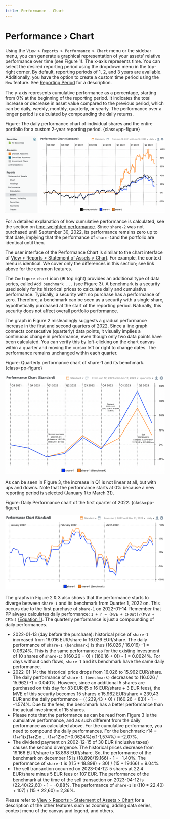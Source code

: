 ```yaml
---
title: Performance - Chart
---
```

# Performance &rsaquo; Chart

Using the `View > Reports > Performance > Chart` menu or the sidebar menu, you can generate a graphical representation of your assets’ relative performance over time (see Figure 1). The x-axis represents time. You can select the desired reporting period using the dropdown menu in the top-right corner. By default, reporting periods of 1, 2, and 3 years are available. Additionally, you have the option to create a custom time period using the `New` feature. See [Reporting Period](../../../../concepts/reporting-period.md) for a description.

The y-axis represents cumulative performance as a percentage, starting from 0% at the beginning of the reporting period. It indicates the total increase or decrease in asset value compared to the previous period, which can be daily, weekly, monthly, quarterly, or yearly. The performance over a longer period is calculated by compounding the daily returns.

Figure: The daily performance chart of individual shares and the entire portfolio for a custom 2-year reporting period. {class=pp-figure}

![](images/performance-chart.png)

For a detailed explanation of how cumulative performance is calculated, see the section on [time-weighted performance](../../../../concepts/performance/time-weighted.md). Since `share-2` was not purchased until September 30, 2022, its performance remains zero up to that date, implying that the performance of `share-1`and the portfolio are identical until then.

The user interface of the Performance Chart is similar to the chart interface of [View > Reports > Statement of Assets > Chart](../statement/statement-chart.md). For example, the context menu is identical. We cover only the differences in this section; see link above for the common features.

The `Configure chart` icon (:gear: top right) provides an additional type of data series, called `Add benchmark ...` (see Figure 3). A benchmark is a security used solely for its historical prices to calculate daily and cumulative performance. Typically, a security with no purchase has a performance of zero. Therefore, a benchmark can be seen as a security with a single share, hypothetically purchased at the start of the reporting period. Naturally, this security does not affect overall portfolio performance.

The graph in Figure 2 misleadingly suggests a gradual performance increase in the first and second quarters of 2022. Since a line graph connects consecutive (quarterly) data points, it visually implies a continuous change in performance, even though only two data points have been calculated. You can verify this by left-clicking on the chart canvas within a quarter and moving the cursor left or right to change dates. The performance remains unchanged within each quarter.

Figure: Quarterly performance chart of share-1 and its benchmark. {class=pp-figure}

![](images/performance-chart-quarterly.svg)

As can be seen in Figure 3, the increase in Q1 is not linear at all, but with ups and downs. Note that the performance starts at 0% because a new reporting period is selected (January 1 to March 31). 

Figure: Daily Performance chart of the first quarter of 2022. {class=pp-figure}

![](images/performance-chart-quarter-1-detail.png)

The graphs in Figure 2 & 3 also shows that the performance starts to diverge between `share-1` and its benchmark from Quarter 1, 2022 on. This occurs due to the first purchase of `share-1` on 2022-01-14. Remember that PP always calculates daily performance: `1 + r = (MVE + CFOut)/(MVB + CFIn)` [(Equation 1)](../../../../concepts/performance/money-weighted.md). The quarterly performance is just a compounding of daily performances.

- 2022-01-13 (day before the purchase): historical price of `share-1` increased from 16.016 EUR/share to 16.026 EUR/share. The daily performance of `share-1 (benchmark)` is thus (16.026 / 16.016) -1 = 0.0624%. This is the same performance as for the existing investment of 10 shares of `share-1`: ((160.26 + 0) / (160.16 + 0)) - 1 = 0.0624%. For days without cash flows, `share-1` and its benchmark have the same daily performance.
- 2022-01-14: the historical price drops from 16.026 to 15.962 EUR/share. The daily performance of `share-1 (benchmark)` decreases to (16.026 / 15.962) -1 = 0.040%. However, since an additional 5 shares are purchased on this day for 83 EUR (5 x 16 EUR/share + 3 EUR fees), the MVE of this security becomes 15 shares x 15.962 EUR/share = 239,43 EUR and the  daily performance = (( 239,43 + 0) / (160.26 + 83)) - 1 = -1.574%. Due to the fees, the benchmark has a better performance than the actual investment of 15 shares.
-  Please note that the performance as can be read from Figure 3 is the cumulative performance, and as such different from the daily performance as calculated above. For the cumulative performance, you need to compound the daily performances. For the benchmark: r14 = (1+r1)x(1+r2)x ... (1+r12)x(1+0.0624%)x(1-1,574%) = -2.07%. 
- The dividend payment on 2002-12-15 of 30 EUR (inclusive taxes) causes the second divergence. The historical prices decrease from 19.166 EUR/share to 18.898 EUR/share. So, the performance of the benchmark on december 15 is (18.898/19.166) - 1 = -1.40%. The performance of `share-1` is ((15 * 18.898) + 30) / (15 * 19.166) = 9.04%.
- The sell transaction occurred on 2023-04-12: 5 shares at 22.4 EUR/share minus 5 EUR fees or 107 EUR. The performance of the benchmark at the time of the sell transaction on 2023-04-12 is (22.40/22,60) - 1 = -0,88%. The performance of `share-1` is ((10 * 22.40) + 107) / (15 * 22,60) = 2,36%.  

Please refer to [View > Reports > Statement of Assets > Chart](../statement/statement-chart.md) for a description of the other features such as zooming, adding data series, context menu of the canvas and legend, and others.







